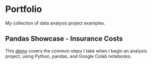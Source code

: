 # Portfolio
My collection of data analysis project examples.

## Pandas Showcase - Insurance Costs
This [demo](https://github.com/s-vrla/portfolio/blob/main/insurance_costs_pandas_showcase.ipynb) covers the common steps I take when I begin an analysis project, using Python, pandas, and Google Colab notebooks.

